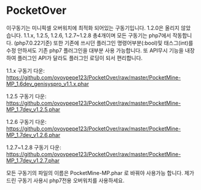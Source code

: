 # PocketOver
이구동기는 미니픽셀 오버워치에 최적화 되어있는 구동기입니다. 1.2.0은 올리지 않았습니다. 1.1.x, 1.2.5, 1.2.6, 1.2.7~1.2.8 총4개이며 모든 구동기는 php7에서 작동합니다. (php7.0.22기준) 또한 기존에 쓰시던 플러그인 명령어부분(:bool)및 태스그(int)를 수정 안하셔도 기존 php7 플러그인을 대부분 사용 가능합니다. 또 API무시 기능을 내장하여 플러그인 API가 달라도 플러그인 로딩이 되서 편리합니다.

1.1.x 구동기 다운: https://github.com/ovovpepe123/PocketOver/raw/master/PocketMine-MP_1.6dev_genisyspro_v1.1.x.phar

1.2.5 구동기 다운: https://github.com/ovovpepe123/PocketOver/raw/master/PocketMine-MP_1.7dev_v1.2.5.phar

1.2.6 구동기 다운: https://github.com/ovovpepe123/PocketOver/raw/master/PocketMine-MP_1.7dev_v1.2.6.phar

1.2.7~1.2.8 구동기 다운: https://github.com/ovovpepe123/PocketOver/raw/master/PocketMine-MP_1.7dev_v1.2.7.phar

모든 구동기의 파일의 이름은 PocketMine-MP.phar 로 바꿔야 사용가능 합니다. 제가드린 구동기 사용시 php7전용 오버워치를 사용하세요.
